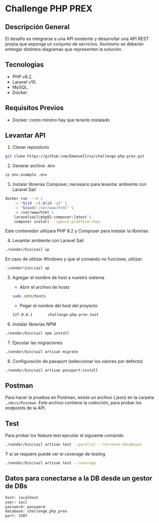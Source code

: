 # Challenge PHP PREX

## Descripción General

El desafío es integrarse a una API existente y desarrollar una API REST propia que exponga un conjunto de servicios. Asimismo se
deberán entregar distintos diagramas que representen la solución.

## Tecnologías

- PHP v8.2.
- Laravel v10.
- MySQL.
- Docker

## Requisitos Previos

- Docker: como mínimo hay que tenerlo instalado

## Levantar API

1. Clonar repositorio

```bash
git clone https://github.com/EmanuelCruz/challenge-php-prex.git
```

2. Generar archivo .env

```bash
cp env.example .env
```
3. Instalar librerías Composer, necesario para levantar ambiente con Laravel Sail

```bash
docker run --rm \
    -u "$(id -u):$(id -g)" \
    -v "$(pwd):/var/www/html" \
    -w /var/www/html \
    laravelsail/php82-composer:latest \
    composer install --ignore-platform-reqs
```
Este contenedor utilizara PHP 8.2 y Composer para instalar la librerías

4. Levantar ambiente con Laravel Sail

```bash
./vendor/bin/sail up
```

En caso de utilizar Windows y que el comando no funcione, utilizar:

```bash
.\vendor\bin\sail up
```

5. Agregar el nombre de host a nuestro sistema

    - Abrir el archivo de hosts
    ```bash
    sudo /etc/hosts
    ```
    - Pegar el nombre del host del proyecto
    ```bash
    127.0.0.1       challenge-php-prex.test
    ```
6. Instalar librerías NPM

```bash
./vendor/bin/sail npm install
```

7. Ejecutar las migraciones

```bash
./vendor/bin/sail artisan migrate
```

8. Configuración de passport (seleccionar los valores por defecto)

```bash
./vendor/bin/sail artisan passport:install
```

## Postman

Para hacer la pruebas en Postman, existe un archivo (.json) en la carpeta `./docs/Postman`. Este archivo contiene la colección, para probar los endpoints de la API.

## Test

Para probar los feature test ejecutar el siguiente comando

```bash
./vendor/bin/sail artisan test --parallel --recreate-databases
```

Y si se requiere puede ver el coverage de testing

```bash
./vendor/bin/sail artisan test --coverage
```

## Datos para conectarse a la DB desde un gestor de DBs

```bash
host: localhost
user: sail
password: password
database: challenge_php_prex
port: 3307
```
